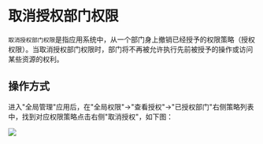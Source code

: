取消授权部门权限
======

`取消授权部门权限`是指应用系统中，从一个部门身上撤销已经授予的权限策略（授权权限）。当取消授权部门权限时，部门将不再被允许执行先前被授予的操作或访问某些资源的权利。

## 操作方式

进入"全局管理"应用后，在"全局权限"->"查看授权"->"已授权部门"右侧策略列表中，找到对应权限策略点击右侧"取消授权"，如下图：

![](https://bj-c1-prod-files.xcan.cloud/storage/pubapi/v1/file/view-deptpolicycancel.png?fid=207887511026925787&fpt=aZRLgQgoQ8reuI0sHmPQjyrWvxFowsZz7NyHvkrJ)
